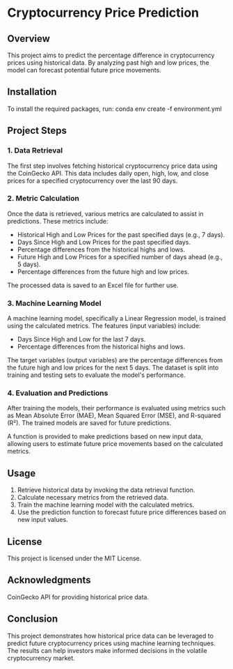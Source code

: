 # Cryptocurrency Price Prediction

## Overview

This project aims to predict the percentage difference in cryptocurrency prices using historical data. By analyzing past high and low prices, the model can forecast potential future price movements.

## Installation

To install the required packages, run:
conda env create -f environment.yml

## Project Steps

### 1. Data Retrieval

The first step involves fetching historical cryptocurrency price data using the CoinGecko API. This data includes daily open, high, low, and close prices for a specified cryptocurrency over the last 90 days.

### 2. Metric Calculation

Once the data is retrieved, various metrics are calculated to assist in predictions. These metrics include:

- Historical High and Low Prices for the past specified days (e.g., 7 days).
- Days Since High and Low Prices for the past specified days.
- Percentage differences from the historical highs and lows.
- Future High and Low Prices for a specified number of days ahead (e.g., 5 days).
- Percentage differences from the future high and low prices.

The processed data is saved to an Excel file for further use.

### 3. Machine Learning Model

A machine learning model, specifically a Linear Regression model, is trained using the calculated metrics. The features (input variables) include:

- Days Since High and Low for the last 7 days.
- Percentage differences from the historical highs and lows.

The target variables (output variables) are the percentage differences from the future high and low prices for the next 5 days. The dataset is split into training and testing sets to evaluate the model's performance.

### 4. Evaluation and Predictions

After training the models, their performance is evaluated using metrics such as Mean Absolute Error (MAE), Mean Squared Error (MSE), and R-squared (R²). The trained models are saved for future predictions.

A function is provided to make predictions based on new input data, allowing users to estimate future price movements based on the calculated metrics.

## Usage

1. Retrieve historical data by invoking the data retrieval function.
2. Calculate necessary metrics from the retrieved data.
3. Train the machine learning model with the calculated metrics.
4. Use the prediction function to forecast future price differences based on new input values.

## License

This project is licensed under the MIT License.

## Acknowledgments

CoinGecko API for providing historical price data.

## Conclusion

This project demonstrates how historical price data can be leveraged to predict future cryptocurrency prices using machine learning techniques. The results can help investors make informed decisions in the volatile cryptocurrency market.
